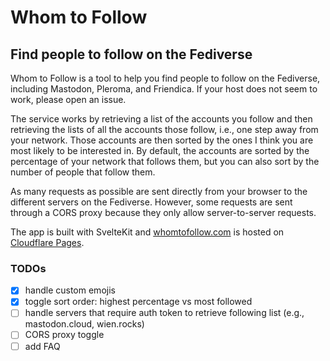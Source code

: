 # Whom to Follow

## Find people to follow on the Fediverse

Whom to Follow is a tool to help you find people to follow on the Fediverse, including Mastodon, Pleroma, and Friendica. If your host does not seem to work, please open an issue.

The service works by retrieving a list of the accounts you follow and then retrieving the lists of all the accounts those follow, i.e., one step away from your network. Those accounts are then sorted by the ones I think you are most likely to be interested in. By default, the accounts are sorted by the percentage of your network that follows them, but you can also sort by the number of people that follow them.

As many requests as possible are sent directly from your browser to the different servers on the Fediverse. However, some requests are sent through a CORS proxy because they only allow server-to-server requests.

The app is built with SvelteKit and [whomtofollow.com](https://whomtofollow.com) is hosted on [Cloudflare Pages](https://pages.cloudflare.com/).

### TODOs

- [x] handle custom emojis
- [x] toggle sort order: highest percentage vs most followed
- [ ] handle servers that require auth token to retrieve following list (e.g., mastodon.cloud, wien.rocks)
- [ ] CORS proxy toggle
- [ ] add FAQ
